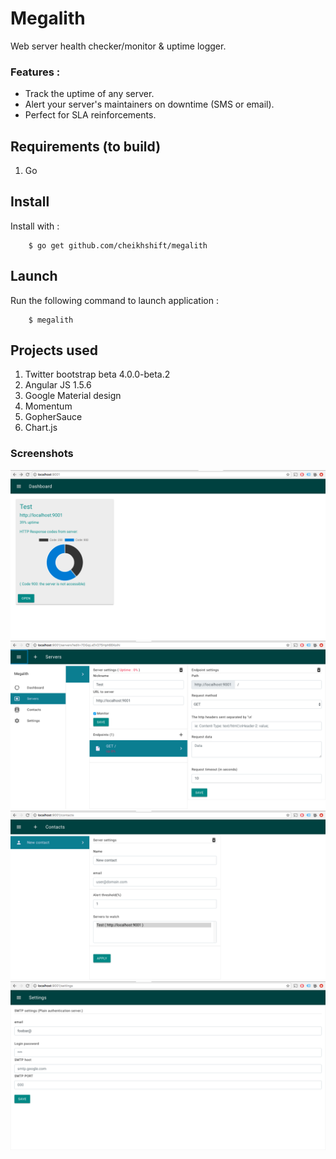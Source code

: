 # Megalith
Web server health checker/monitor & uptime logger.

### Features :
- Track the uptime of any server.
- Alert your server's maintainers on downtime (SMS or email).
- Perfect for SLA reinforcements.

## Requirements (to build)
1. Go


## Install
Install with :
		
		$ go get github.com/cheikhshift/megalith

## Launch
Run the following command to launch application :
		
		$ megalith


## Projects used 
1. Twitter bootstrap beta 4.0.0-beta.2
2. Angular JS 1.5.6
3. Google Material design
3. Momentum 
4. GopherSauce
5. Chart.js

### Screenshots
![enter image description here](screens/1.png)
![enter image description here](screens/2.png)
![enter image description here](screens/3.png)
![enter image description here](screens/4.png)
